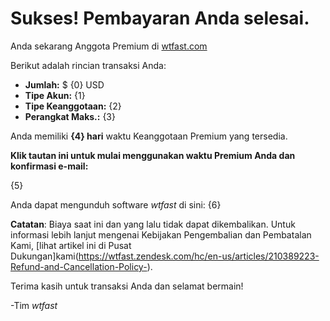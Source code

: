 # Sukses! Pembayaran Anda selesai.

Anda sekarang Anggota Premium di [wtfast.com](https://wtfast.com)

Berikut adalah rincian transaksi Anda:

* **Jumlah:** $ {0} USD
* **Tipe Akun:** {1}
* **Tipe Keanggotaan:** {2}
* **Perangkat Maks.:** {3}

Anda memiliki  **{4} hari** waktu Keanggotaan Premium yang tersedia.  

**Klik tautan ini untuk mulai menggunakan waktu Premium Anda dan konfirmasi e-mail:**

{5}

Anda dapat mengunduh software *wtfast* di sini:
{6}

**Catatan**: Biaya saat ini dan yang lalu tidak dapat dikembalikan. Untuk informasi lebih lanjut mengenai Kebijakan Pengembalian dan Pembatalan Kami, [lihat artikel ini di Pusat Dukungan]kami(https://wtfast.zendesk.com/hc/en-us/articles/210389223-Refund-and-Cancellation-Policy-).

Terima kasih untuk transaksi Anda dan selamat bermain!
 
-Tim *wtfast*
